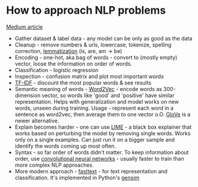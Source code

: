# How to approach NLP problems
[Medium article](https://blog.insightdatascience.com/how-to-solve-90-of-nlp-problems-a-step-by-step-guide-fda605278e4e)
- Gather dataset & label data - any model can be only as good as the data
- Cleanup - remove numbers & urls, lowercase, tokenize, spelling correction, [lemmatization](https://nlp.stanford.edu/IR-book/html/htmledition/stemming-and-lemmatization-1.html) (is, are, am -> be)
- Encoding - one-hot, aka bag of words - convert to (mostly empty) vector, loose the information on order of words.
- Classification - logistic regression
- Inspection - confusion matrix and plot most important words
- [TF-IDF](https://en.wikipedia.org/wiki/Tf%E2%80%93idf) - discount the most popular words & see results
- Semantic meaning of words - [Word2Vec](https://arxiv.org/abs/1301.3781) - encode words as 300-dimension vector, so words like 'good' and 'positive' have similar representation. Helps with generalization and model works on new words, unseen during training.
Usage - represent each word in a sentence as word2vec, then average them to one vector o.O.
[GloVe](https://nlp.stanford.edu/projects/glove/) is a newer alternative.
- Explain becomes harder - one can use [LIME](https://arxiv.org/abs/1602.04938) - a black box explainer that works based on perturbing the model by removing single words. Works only on a single examples.
Can just run it on a bigger sample and identify the words coming up most often.
- Syntax - so far order of words didn't matter. To keep information about order, use [convolutional neural networks](https://arxiv.org/abs/1408.5882) - usually faster to train than more complex NLP approaches.
- More modern approach - [fasttext](https://github.com/facebookresearch/fastText) - for text representation and classification. It's implemented in Python's [gensim](https://radimrehurek.com/gensim/models/fasttext.html)

